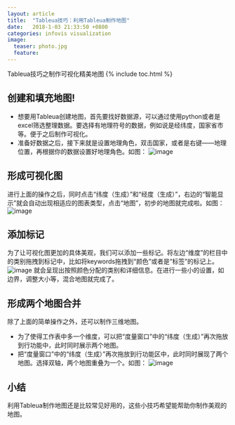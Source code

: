 ```yaml
---
layout: article
title:  "Tableua技巧：利用Tableua制作地图"
date:   2018-1-03 21:33:50 +0800
categories: infovis visualization
image:
  teaser: photo.jpg
  feature: 
---
```

Tableua技巧之制作可视化精美地图
{% include toc.html %}


## 创建和填充地图!
- 想要用Tableua创建地图，首先要找好数据源，可以通过使用python或者是excel筛选整理数据。要选择有地理符号的数据，例如说是经纬度，国家省市等。便于之后制作可视化。
- 准备好数据之后，接下来就是设置地理角色，双击国家，或者是右键——地理位置，再根据你的数据设置好地理角色。如图：
![image](https://note.youdao.com/yws/public/resource/12019ccf8991d56958475054e3435db1/xmlnote/B210263FC1364627A39A70B9E9903145/1195)

## 形成可视化图
进行上面的操作之后，同时点击“纬度（生成）”和“经度（生成）”，右边的“智能显示”就会自动出现相适应的图表类型，点击“地图”，初步的地图就完成啦。如图：
![image](https://note.youdao.com/yws/public/resource/12019ccf8991d56958475054e3435db1/xmlnote/6C9A195285694BF4AABB6642B6E3D13F/1204)
## 添加标记
为了让可视化图更加的具体美观，我们可以添加一些标记。将左边“维度”的栏目中的类别拖拽到标记中，比如将keywords拖拽到“颜色”或者是“标签”的标记上。
![image](https://note.youdao.com/yws/public/resource/12019ccf8991d56958475054e3435db1/xmlnote/2D43B949A9FC4680B29F3A3BEB69EDC9/1209)
就会呈现出按照颜色分配的类别和详细信息。在进行一些小的设置，如边界，调整大小等，混合地图就完成了。
## 形成两个地图合并
除了上面的简单操作之外，还可以制作三维地图。
- 为了使得工作表中多一个维度，可以把“度量窗口”中的“纬度（生成）”再次拖放到行功能中，此时同时展示两个地图。
- 把“度量窗口”中的“纬度（生成）”再次拖放到行功能区中，此时同时展现了两个地图。选择双轴，两个地图重叠为一个。如图：
![image](https://pic3.zhimg.com/v2-42606585356b3b3a4249494aca08dbba_r.jpg)

## 小结
利用Tableua制作地图还是比较常见好用的，这些小技巧希望能帮助你制作美观的地图。